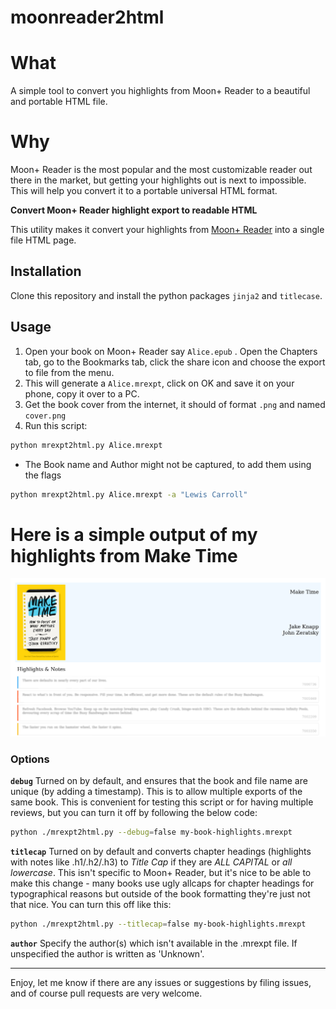 # moonreader2html

# What
A simple tool to convert you highlights from Moon+ Reader to a beautiful and portable HTML file.

# Why
Moon+ Reader is the most popular and the most customizable reader out there in the market, but getting your highlights out is next to impossible. This will help you convert it to a portable universal HTML format.


**Convert Moon+ Reader highlight export to readable HTML**

This utility makes it convert your highlights from [Moon+ Reader](https://play.google.com/store/apps/details?id=com.flyersoft.moonreaderp&hl=en&gl=US) into a single file HTML page.

## Installation
Clone this repository and install the python packages `jinja2` and `titlecase`.

## Usage
1. Open your book on Moon+ Reader say `Alice.epub` . Open the Chapters tab, go to the Bookmarks tab, click the share icon and choose the export to file from the menu.
2. This will generate a `Alice.mrexpt`, click on OK and save it on your phone, copy it over to a PC.
3. Get the book cover from the internet, it should of format `.png` and named `cover.png`
4.  Run this script:
```bash
python mrexpt2html.py Alice.mrexpt
```

- The Book name and Author might not be captured, to add them using the flags
```bash
python mrexpt2html.py Alice.mrexpt -a "Lewis Carroll"
```


# Here is a simple output of my highlights from Make Time

<img src="./sample.png"></img>

### Options
**`debug`**
Turned on by default, and ensures that the book and file name are unique (by adding a timestamp). This is to allow multiple exports of the same book. This is convenient for testing this script or for having multiple reviews, but you can turn it off by following the below code: 
```bash
python ./mrexpt2html.py --debug=false my-book-highlights.mrexpt
```


**`titlecap`**
Turned on by default and converts chapter headings (highlights with notes like .h1/.h2/.h3) to *Title Cap* if they are *ALL CAPITAL* or *all lowercase*. This isn't specific to Moon+ Reader, but it's nice to be able to make this change - many books use ugly allcaps for chapter headings for typographical reasons but outside of the book formatting they're just not that nice. You can turn this off like this:

```bash
python ./mrexpt2html.py --titlecap=false my-book-highlights.mrexpt
```


**`author`**
Specify the author(s) which isn't available in the .mrexpt file. If unspecified the author is written as 'Unknown'.

---

Enjoy, let me know if there are any issues or suggestions by filing issues, and of course pull requests are very welcome.
